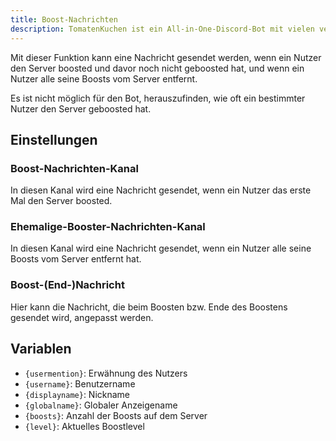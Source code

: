 ```yaml
---
title: Boost-Nachrichten
description: TomatenKuchen ist ein All-in-One-Discord-Bot mit vielen verschiedenen Funktionen. Erklärt, wie man Nachrichten bei neuen Boostern oder ehemaligen Boostern senden kann.
---
```


Mit dieser Funktion kann eine Nachricht gesendet werden, wenn ein Nutzer den Server boosted und davor noch nicht geboosted hat, und wenn ein Nutzer alle seine Boosts vom Server entfernt.

Es ist nicht möglich für den Bot, herauszufinden, wie oft ein bestimmter Nutzer den Server geboosted hat.

## Einstellungen

### Boost-Nachrichten-Kanal

In diesen Kanal wird eine Nachricht gesendet, wenn ein Nutzer das erste Mal den Server boosted.

### Ehemalige-Booster-Nachrichten-Kanal

In diesen Kanal wird eine Nachricht gesendet, wenn ein Nutzer alle seine Boosts vom Server entfernt hat.

### Boost-(End-)Nachricht

Hier kann die Nachricht, die beim Boosten bzw. Ende des Boostens gesendet wird, angepasst werden.

## Variablen

- `{usermention}`: Erwähnung des Nutzers
- `{username}`: Benutzername
- `{displayname}`: Nickname
- `{globalname}`: Globaler Anzeigename
- `{boosts}`: Anzahl der Boosts auf dem Server
- `{level}`: Aktuelles Boostlevel
